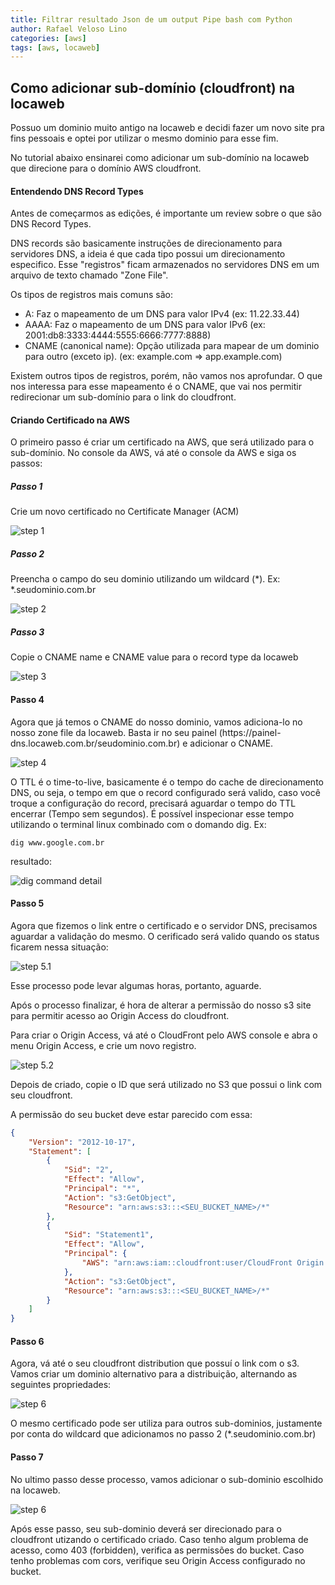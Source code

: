 ```yaml
---
title: Filtrar resultado Json de um output Pipe bash com Python
author: Rafael Veloso Lino
categories: [aws]
tags: [aws, locaweb]
---
```


## Como adicionar sub-domínio (cloudfront) na locaweb


<p>
Possuo um dominio muito antigo na locaweb e decidi fazer um novo site pra fins pessoais e optei por utilizar o 
mesmo dominio para esse fim.
</p>

<p>No tutorial abaixo ensinarei como adicionar um sub-domínio na locaweb que direcione para o domínio AWS cloudfront.</p>

#### Entendendo DNS Record Types

<p>Antes de começarmos as edições, é importante um review sobre o que são DNS Record Types.</p>

<p>
DNS records são basicamente instruções de direcionamento para servidores DNS, a ideia é que cada tipo possui
um direcionamento especifico. Esse "registros" ficam armazenados no servidores DNS em um arquivo de texto chamado "Zone File".
</p>

<p>Os tipos de registros mais comuns são:</p>

- A: Faz o mapeamento de um DNS para valor IPv4 (ex: 11.22.33.44)
- AAAA: Faz o mapeamento de um DNS para valor IPv6 (ex: 2001:db8:3333:4444:5555:6666:7777:8888)
- CNAME (canonical name): Opção utilizada para mapear de um dominio para outro (exceto ip). (ex: example.com => app.example.com)

<p>Existem outros tipos de registros, porém, não vamos nos aprofundar. O que nos interessa para esse mapeamento é
o CNAME, que vai nos permitir redirecionar um sub-domínio para o link do cloudfront.</p>


#### Criando Certificado na AWS


<p>O primeiro passo é criar um certificado na AWS, que será utilizado para o sub-domínio. 
No console da AWS, vá até o console da AWS e siga os passos:</p>

##### Passo 1

<p>Crie um novo certificado no Certificate Manager (ACM)</p>

![step 1](assets/aws_subdomain_passo1.png)


##### Passo 2

<p>
Preencha o campo do seu dominio utilizando um wildcard (*).
Ex: *.seudominio.com.br
</p>

![step 2](assets/aws_subdomain_passo2.png)

##### Passo 3

<p>Copie o CNAME name e CNAME value para o record type da locaweb</p>

![step 3](assets/aws_subdomain_passo3.png)

#### Passo 4

<p>Agora que já temos o CNAME do nosso dominio, vamos adiciona-lo no nosso zone file da locaweb.
Basta ir no seu painel (https://painel-dns.locaweb.com.br/seudominio.com.br) e adicionar o CNAME.
</p>


![step 4](assets/aws_subdomain_passo4.png)

<p>O TTL é o time-to-live, basicamente é o tempo do cache de direcionamento DNS, ou seja,
o tempo em que o record configurado será valido, caso você troque a configuração do record, precisará
aguardar o tempo do TTL encerrar (Tempo sem segundos). É possível inspecionar esse tempo utilizando o terminal
linux combinado com o domando dig.
Ex:
</p>

```shell
dig www.google.com.br
```

resultado:

![dig command detail](assets/aws_subdomain_info.png)

#### Passo 5

<p>Agora que fizemos o link entre o certificado e o servidor DNS, precisamos aguardar a validação do mesmo.
O cerificado será valido quando os status ficarem nessa situação:
</p>

![step 5.1](assets/aws_subdomain_passo5.1.png)

<p>Esse processo pode levar algumas horas, portanto, aguarde.</p>
<p>Após o processo finalizar, é hora de alterar a permissão do nosso s3
site para permitir acesso ao Origin Access do cloudfront.
</p>

<p>Para criar o Origin Access, vá até o CloudFront pelo AWS console e abra o menu
Origin Access, e crie um novo registro.</p>

![step 5.2](assets/aws_subdomain_passo5.2.png)

<p>
Depois de criado, copie o ID que será utilizado no S3 que possui o link com
seu cloudfront.
</p>

<p>A permissão do seu bucket deve estar parecido com essa:</p>

```json
{
    "Version": "2012-10-17",
    "Statement": [
        {
            "Sid": "2",
            "Effect": "Allow",
            "Principal": "*",
            "Action": "s3:GetObject",
            "Resource": "arn:aws:s3:::<SEU_BUCKET_NAME>/*"
        },
        {
            "Sid": "Statement1",
            "Effect": "Allow",
            "Principal": {
                "AWS": "arn:aws:iam::cloudfront:user/CloudFront Origin Access Identity <ID_ACCESS_ORIGIN>"
            },
            "Action": "s3:GetObject",
            "Resource": "arn:aws:s3:::<SEU_BUCKET_NAME>/*"
        }
    ]
}
```

#### Passo 6

<p>Agora, vá até o seu cloudfront distribution que possuí o link com o s3. 
Vamos criar um dominio alternativo para a distribuição, alternando as seguintes propriedades:</p>

![step 6](assets/aws_subdomain_passo6.png)

<p>O mesmo certificado pode ser utiliza para outros sub-dominios, justamente por conta do wildcard que adicionamos
no passo 2 (*.seudominio.com.br)</p>


#### Passo 7

<p>No ultimo passo desse processo, vamos adicionar o sub-dominio escolhido na locaweb.</p>

![step 6](assets/aws_subdomain_passo7.png)

<p>Após esse passo, seu sub-dominio deverá ser direcionado para o cloudfront utizando o certificado criado.
Caso tenho algum problema de acesso, como 403 (forbidden), verifica as permissões do bucket.
Caso tenho problemas com cors, verifique seu Origin Access configurado no bucket.</p>
